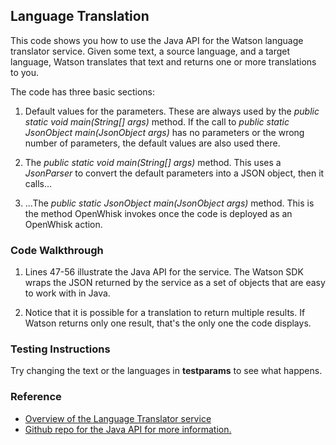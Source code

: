 ## Language Translation

This code shows you how to use the Java API for the Watson language translator service. Given some text, a source language, 
and a target language, Watson translates that text and returns one or more translations to you.

The code has three basic sections: 

1. Default values for the parameters. These are always used by the *public static void main(String[] args)* method. 
If the call to *public static JsonObject main(JsonObject args)* has no parameters or the wrong number of parameters, 
the default values are also used there. 

2. The *public static void main(String[] args)* method. This uses a *JsonParser* to convert the default parameters into a 
JSON object, then it calls... 

3. ...The *public static JsonObject main(JsonObject args)* method. This is the method OpenWhisk invokes once the code is 
deployed as an OpenWhisk action.

### Code Walkthrough
1. Lines 47-56 illustrate the Java API for the service. The Watson SDK wraps the JSON returned by the service as a set of objects 
that are easy to work with in Java. 

2. Notice that it is possible for a translation to return multiple results. If Watson returns only one result, that's the only 
one the code displays. 

### Testing Instructions

Try changing the text or the languages in **testparams** to see what happens.

### Reference
* [Overview of the Language Translator service](https://www.ibm.com/watson/developercloud/language-translator.html)
* [Github repo for the Java API for more information.](https://github.com/watson-developer-cloud/java-sdk/tree/develop/language-translator)
    
